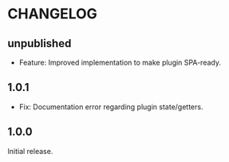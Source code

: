 # CHANGELOG

## unpublished

- Feature: Improved implementation to make plugin SPA-ready.

## 1.0.1

- Fix: Documentation error regarding plugin state/getters.

## 1.0.0

Initial release.
